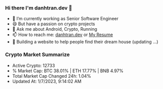 ### Hi there I'm danhtran.dev 👋

- 🔭 I’m currently working as Senior Software Engineer
- 😄 But have a passion on crypto projects
- 💬 Ask me about Android, Crypto, Running 
- 📫 How to reach me: <a href="https://danhtran.dev" target="_blank">danhtran.dev</a> or <a href="Dan-Resume.pdf" target="_blank">My Resume</a>
- 🌱 Building a website to help people find their dream house (updating ...)

### Crypto Market Summarize
- Active Crypto: 12733
- % Market Cap: BTC 38.01% | ETH 17.77% | BNB 4.97%
- Total Market Cap Changed 24h: 1.04%
- Updated At: 1/7/2023, 9:14:02 AM
